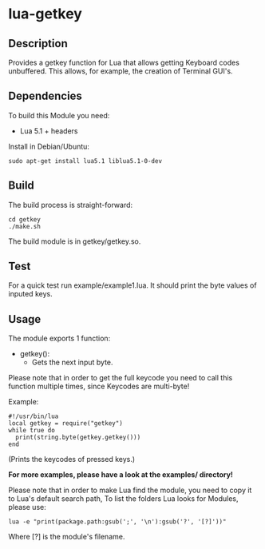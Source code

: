 lua-getkey
==========

Description
-----------
Provides a getkey function for Lua that allows getting Keyboard codes unbuffered.
This allows, for example, the creation of Terminal GUI's.



Dependencies
------------
To build this Module you need:
 * Lua 5.1 + headers

Install in Debian/Ubuntu:

    sudo apt-get install lua5.1 liblua5.1-0-dev



Build
-----
The build process is straight-forward:

    cd getkey
    ./make.sh

The build module is in getkey/getkey.so.



Test
----
For a quick test run example/example1.lua.
It should print the byte values of inputed keys.



Usage
-----
The module exports 1 function:
* getkey():
  + Gets the next input byte.

Please note that in order to get the full keycode you need to call this function multiple times, since Keycodes are multi-byte!

Example:

    #!/usr/bin/lua
    local getkey = require("getkey")
    while true do
      print(string.byte(getkey.getkey()))
    end

(Prints the keycodes of pressed keys.)

__For more examples, please have a look at the examples/ directory!__

Please note that in order to make Lua find the module, you need to copy it to Lua's default search path,
To list the folders Lua looks for Modules, please use:

    lua -e "print(package.path:gsub(';', '\n'):gsub('?', '[?]'))"

Where [?] is the module's filename.

